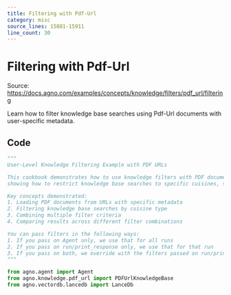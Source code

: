 ```yaml
---
title: Filtering with Pdf-Url
category: misc
source_lines: 15881-15911
line_count: 30
---
```


# Filtering with Pdf-Url
Source: https://docs.agno.com/examples/concepts/knowledge/filters/pdf_url/filtering

Learn how to filter knowledge base searches using Pdf-Url documents with user-specific metadata.

## Code

```python
"""
User-Level Knowledge Filtering Example with PDF URLs

This cookbook demonstrates how to use knowledge filters with PDF documents accessed via URLs,
showing how to restrict knowledge base searches to specific cuisines, sources, or any other metadata attributes.

Key concepts demonstrated:
1. Loading PDF documents from URLs with specific metadata
2. Filtering knowledge base searches by cuisine type
3. Combining multiple filter criteria
4. Comparing results across different filter combinations

You can pass filters in the following ways:
1. If you pass on Agent only, we use that for all runs
2. If you pass on run/print_response only, we use that for that run
3. If you pass on both, we override with the filters passed on run/print_response for that run
"""

from agno.agent import Agent
from agno.knowledge.pdf_url import PDFUrlKnowledgeBase
from agno.vectordb.lancedb import LanceDb

